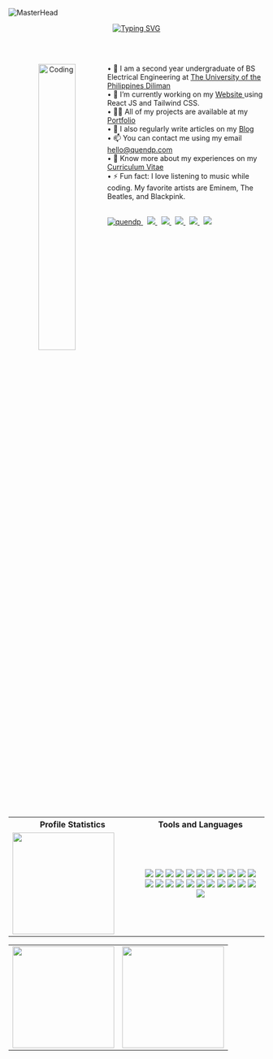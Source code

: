 ![MasterHead](https://thumbs.gfycat.com/BetterHandmadeGull-size_restricted.gif)

<p align="center">
  <a href="https://github.com/quendp">
    <img src="https://readme-typing-svg.demolab.com?font=Poppins&weight=500&size=32&duration=2500&pause=100&color=00FFD2&center=true&vCenter=true&multiline=true&repeat=true&width=800&height=100&lines=Quen+Del+Pilar;Software+Engineer+%7C+Full+Stack+Web+Developer" alt="Typing SVG" />
 </a>
</p>

<br>
<br>

<p align="center"> 
 <img align="left" alt="Coding" width="38%" src="https://qph.cf2.quoracdn.net/main-qimg-3bd139022dfbf3b91ec200318cc13148" />
</p>
                                                                                                                           
<dl>
<dd>
 <dl>
  <dd>
    &#8226; 🏫 I am a second year undergraduate of BS Electrical Engineering at <a href="https://up.edu.ph/"> The University of the Philippines Diliman </a>
  </dd>
        <dd>
    &#8226; 🔭 I’m currently working on my <a href="https://quendp.com"> Website </a> using React JS and Tailwind CSS.
  </dd>
  <dd>
    &#8226; 👨‍💻 All of my projects are available at my  <a href="https://quendp.com/portfolio/"> Portfolio </a>
  </dd>
  <dd>
    &#8226; 📝 I also regularly write articles on my <a href="https://quendp.com/blog/"> Blog </a>
  </dd>
  <dd>
    &#8226; 📫 You can contact me using my email <a href="mailto:hello@quendp.com"> hello@quendp.com </a>
  </dd>
  <dd>
    &#8226; 📄 Know more about my experiences on my <a href="https://quendp.com/curriculum-vitae/"> Curriculum Vitae </a>
  </dd>
   <dd>
    &#8226; ⚡ Fun fact: I love listening to music while coding. My favorite artists are Eminem, The Beatles, and Blackpink.
   </dd>
    </dl>
  </dd>
</dl>
  <br>
    <a href="https://github.com/quendp/" target="blank">
  <img src="https://komarev.com/ghpvc/?username=quendp&label=Profile%20views&color=24283b&style=flat" alt="quendp" />
  </a>
    &nbsp;
  <a href="https://quendp.com/" target="blank">
   <img src="https://img.shields.io/badge/Website-quendp.com-24283b?style=flat-square">
  </a>
  &nbsp;
  <a href="https://linkedin.com/in/quendp/" target="blank">
    <img src="https://img.shields.io/badge/-Linkedin-24283b?style=flat-square&logo=linkedin">
  </a>
  &nbsp;
  <a href="mailto:hello@quendp.com">
    <img src="https://img.shields.io/badge/-Email-24283b?style=flat-square&logo=gmail&logoColor=white">
</a>
  &nbsp;
<a href="https://fb.com/itsquendp/" target="blank">
  <img src="https://img.shields.io/badge/-Facebook-24283b?style=flat-square&logo=facebook">
</a>
  &nbsp;
<a href="https://www.youtube.com/@quendp" target="blank">
  <img src="https://img.shields.io/badge/-YouTube-24283b?style=flat-square&logo=youtube">
</a>
</p>

<br>
<br>
<br>

<table width="100%">
<tr><th> Profile Statistics </th><th>Tools and Languages</th></tr>
<tr><td width="50%">
  <a href="https://github.com/quendp">
    <img height="200" src="https://github-stats-alpha.vercel.app/api?username=quendp&cc=1a1b26&tc=00FFD2&ic=fff&bc=0000">
  </a>
</td><td width="50%">
<p align="center">
  <img src="https://img.shields.io/badge/-JavaScript-24283b?style=flat-square&logo=javascript">
  <img src="https://img.shields.io/badge/-HTML-24283b?style=flat-square&logo=html5">
  <img src="https://img.shields.io/badge/-CSS-24283b?style=flat-square&logo=css3">
  <img src="https://img.shields.io/badge/-React JS-24283b?style=flat-square&logo=react">
  <img src="https://img.shields.io/badge/-Node JS-24283b?style=flat-square&logo=nodedotjs">
  <img src="https://img.shields.io/badge/-MySql-24283b?style=flat-square&logo=mysql"> 
  <img src="https://img.shields.io/badge/-PHP-24283b?style=flat-square&logo=php">
  <img src="https://img.shields.io/badge/-Express JS-24283b?style=flat-square&logo=express">   
  <img src="https://img.shields.io/badge/-Python-24283b?style=flat-square&logo=python">
  <img src="https://img.shields.io/badge/-Git-24283b?style=flat-square&logo=git">   
  <img src="https://img.shields.io/badge/-Bash-24283b?style=flat-square&logo=gnubash">
  <img src="https://img.shields.io/badge/-Bootstrap-24283b?style=flat-square&logo=bootstrap">
  <img src="https://img.shields.io/badge/-Tailwind-24283b?style=flat-square&logo=tailwindcss">
  <img src="https://img.shields.io/badge/-JWT-24283b?style=flat-square&logo=jsonwebtokens">
  <img src="https://img.shields.io/badge/-Axios-24283b?style=flat-square&logo=axios">
  <img src="https://img.shields.io/badge/-Sequelize-24283b?style=flat-square&logo=sequelize"> 
  <img src="https://img.shields.io/badge/-VS Code-24283b?style=flat-square&logo=visualstudiocode">   
  <img src="https://img.shields.io/badge/-GitHub-24283b?style=flat-square&logo=github">
  <img src="https://img.shields.io/badge/-Sass-24283b?style=flat-square&logo=sass">
  <img src="https://img.shields.io/badge/-AWS-24283b?style=flat-square&logo=amazonaws">
  <img src="https://img.shields.io/badge/-Photoshop-24283b?style=flat-square&logo=adobephotoshop">
  <img src="https://img.shields.io/badge/-Illustrator-24283b?style=flat-square&logo=adobeillustrator">
  <img src="https://img.shields.io/badge/-Figma-24283b?style=flat-square&logo=figma">
</p>
</td></tr> </table>

<table width="100%">
<tr></tr>
<tr><td width="50%">
    <img height="200" src="https://github-readme-stats.vercel.app/api?username=quendp&count_private=true&show_icons=true&theme=tokyonight&hide_border=true&custom_title=My%20GitHub%20Stats"/>
</td><td width="50%">
  <img height="200" src="https://github-readme-stats.vercel.app/api/top-langs/?username=quendp&langs_count=6&layout=compact&theme=tokyonight&hide_border=true&hide=HTML&custom_title=Top%20Languages"/>
</td></tr> </table>
